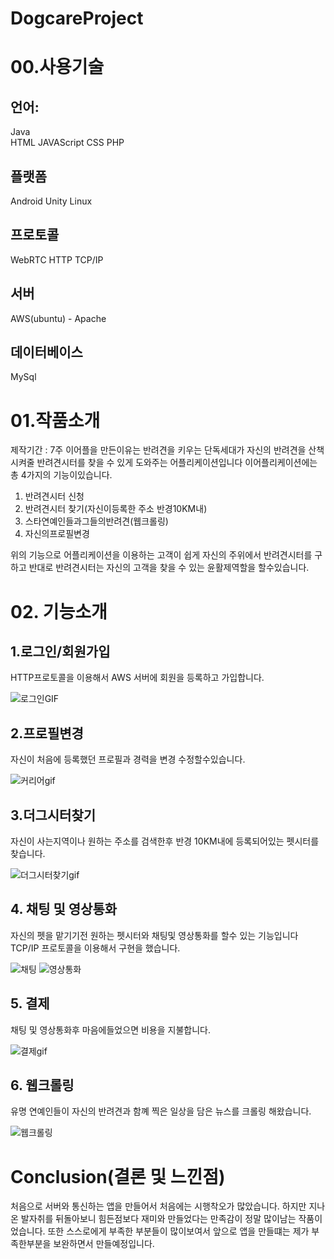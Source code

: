 # DogcareProject

# 00.사용기술
## 언어:
Java        
HTML
JAVAScript
CSS
PHP
## 플랫폼
Android
Unity
Linux
## 프로토콜
WebRTC
HTTP
TCP/IP
## 서버
AWS(ubuntu) - Apache
## 데이터베이스
MySql




# 01.작품소개
제작기간 : 7주
 이어플을 만든이유는 반려견을 키우는 단독세대가 자신의 반려견을 산책시켜줄 반려견시터를 찾을 수 있게 
 도와주는 어플리케이션입니다
이어플리케이션에는 총 4가지의 기능이있습니다.
1. 반려견시터 신청 
2. 반려견시터 찾기(자신이등록한 주소 반경10KM내) 
3. 스타연예인들과그들의반려견(웹크롤링) 
4. 자신의프로필변경

위의 기능으로 어플리케이션을 이용하는 고객이 쉽게 자신의 주위에서 반려견시터를 구하고 반대로 반려견시터는 자신의 고객을 찾을 수 있는 윤활제역할을
할수있습니다.


# 02. 기능소개
 ## 1.로그인/회원가입
 HTTP프로토콜을 이용해서 AWS 서버에 회원을 등록하고 가입합니다.
 
![로그인GIF](https://user-images.githubusercontent.com/48486487/57968292-17f3e200-79a3-11e9-8e4a-50bc29ec4a0d.gif)
 
 ## 2.프로필변경
 자신이 처음에 등록했던 프로필과 경력을 변경 수정할수있습니다.
 
 ![커리어gif](https://user-images.githubusercontent.com/48486487/57968363-5b9b1b80-79a4-11e9-9221-044b73891714.gif)
 


 ## 3.더그시터찾기
 자신이 사는지역이나 원하는 주소를 검색한후 반경 10KM내에 등록되어있는 펫시터를 찾습니다.
 
![더그시터찾기gif](https://user-images.githubusercontent.com/48486487/57968552-090f2e80-79a7-11e9-98ca-d9da1f809171.gif)

## 4. 채팅 및 영상통화
자신의 펫을 맡기기전 원하는 펫시터와 채팅및 영상통화를 할수 있는 기능입니다
TCP/IP 프로토콜을 이용해서 구현을 했습니다.

![채팅](https://user-images.githubusercontent.com/48486487/55530111-a9531180-56df-11e9-91da-1b2e5e2f67c0.gif)
![영상통화](https://user-images.githubusercontent.com/48486487/55530162-eb7c5300-56df-11e9-8fb1-baad975f0d1f.gif)

## 5. 결제
채팅 및 영상통화후 마음에들었으면 비용을 지불합니다.

![결제gif](https://user-images.githubusercontent.com/48486487/57968175-0100c000-79a2-11e9-8c7f-3aca205134bb.gif)


## 6. 웹크롤링
유명 연예인들이 자신의 반려견과 함꼐 찍은 일상을 담은 뉴스를 크롤링 해왔습니다.

![웹크롤링](https://user-images.githubusercontent.com/48486487/55530241-46ae4580-56e0-11e9-9835-279d9c09ed69.gif)

# Conclusion(결론 및 느낀점)
처음으로 서버와 통신하는 앱을 만들어서 처음에는 시행착오가 많았습니다. 하지만 지나온 발자취를 뒤돌아보니 힘든점보다 재미와 만들었다는
만족감이 정말 많이남는 작품이었습니다. 또한 스스로에게 부족한 부분들이 많이보여서 앞으로 앱을 만들떄는 제가 부족한부분을 보완하면서 만들예정입니다.

